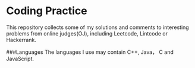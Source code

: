 <h1>Coding Practice<br></h1>


This repository collects some of my solutions and comments to interesting problems from online judges(OJ), including Leetcode, Lintcode or Hackerrank. <br>

###Languages
The languages I use may contain C++, Java， C and JavaScript.
